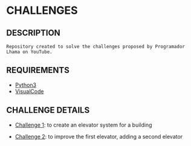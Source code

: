 # CHALLENGES

## DESCRIPTION
    Repository created to solve the challenges proposed by Programador Lhama on YouTube.

## REQUIREMENTS
- [Python3](https://docs.python.org/3/)
- [VisualCode](https://code.visualstudio.com/docs)

## CHALLENGE DETAILS
- [Challenge 1](/challenge1.py):
to create an elevator system for a building

- [Challenge 2](/challenge2.py): to improve the first elevator, adding a second elevator
